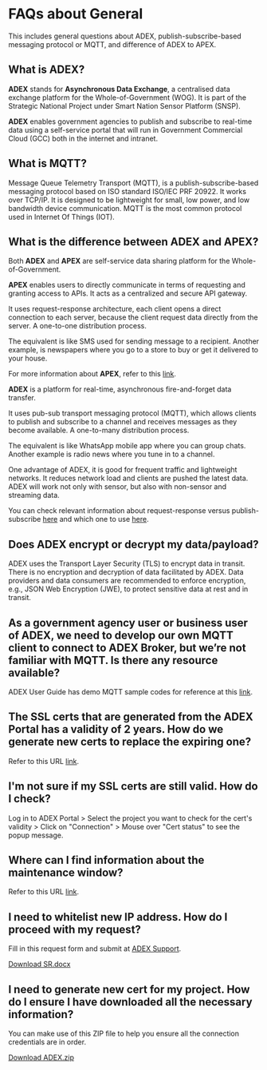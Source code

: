 # FAQs about General

This includes general questions about ADEX, publish-subscribe-based messaging protocol or MQTT, and difference of ADEX to APEX. 

## What is ADEX? 

**ADEX** stands for **Asynchronous Data Exchange**, a centralised data exchange platform for the Whole-of-Government (WOG). It is part of the Strategic National Project under Smart Nation Sensor Platform (SNSP).

**ADEX** enables government agencies to publish and subscribe to real-time data using a self-service portal that will run in Government Commercial Cloud (GCC) both in the internet and intranet.

## What is MQTT?

Message Queue Telemetry Transport (MQTT), is a publish-subscribe-based messaging protocol based on ISO standard ISO/IEC PRF 20922. It works over TCP/IP. It is designed to be lightweight for small, low power, and low bandwidth device communication. MQTT is the most common protocol used in Internet Of Things (IOT).

## What is the difference between ADEX and APEX?

Both **ADEX** and **APEX** are self-service data sharing platform for the Whole-of-Government.

**APEX** enables users to directly communicate in terms of requesting and granting access to APIs. It acts as a centralized and secure API gateway.

It uses request-response architecture, each client opens a direct connection to each server, because the client request data directly from the server. A one-to-one distribution process.

The equivalent is like SMS used for sending message to a recipient. Another example, is newspapers where you go to a store to buy or get it delivered to your house.

For more information about **APEX**, refer to this [link](https://www.developer.gov.sg/technologies/data-and-apis/apex). 

**ADEX** is a platform for real-time, asynchronous fire-and-forget data transfer.

It uses pub-sub transport messaging protocol (MQTT), which allows clients to publish and subscribe to a channel and receives messages as they become available. A one-to-many distribution process.

The equivalent is like WhatsApp mobile app where you can group chats. Another example is radio news where you tune in to a channel.

One advantage of ADEX, it is good for frequent traffic and lightweight networks. It reduces network load and clients are pushed the latest data. ADEX will work not only with sensor, but also with non-sensor and streaming data.

You can check relevant information about request-response versus publish-subscribe [here](https://blog.opto22.com/optoblog/request-response-vs-pub-sub-part-1) and which one to use [here](https://blog.opto22.com/optoblog/request-response-vs-pub-sub-part-2).

## Does ADEX encrypt or decrypt my data/payload?

ADEX uses the Transport Layer Security (TLS) to encrypt data in transit. There is no encryption and decryption of data facilitated by ADEX. Data providers and data consumers are recommended to enforce encryption, e.g., JSON Web Encryption (JWE), to protect sensitive data at rest and in transit.

## As a government agency user or business user of ADEX, we need to develop our own MQTT client to connect to ADEX Broker, but we’re not familiar with MQTT. Is there any resource available?

ADEX User Guide has demo MQTT sample codes for reference at this [link](https://docs.developer.tech.gov.sg/docs/adex-user-guide/User%20Guide/Projects?id=mqtt-client-sample-code).

## The SSL certs that are generated from the ADEX Portal has a validity of 2 years. How do we generate new certs to replace the expiring one?

Refer to this URL [link](https://docs.developer.tech.gov.sg/docs/adex-user-guide/User%20Guide/Projects?id=generate-cert).

## I'm not sure if my SSL certs are still valid. How do I check?

Log in to ADEX Portal > Select the project you want to check for the cert's validity > Click on "Connection" > Mouse over "Cert status" to see the popup message.

## Where can I find information about the maintenance window?

Refer to this URL [link](https://docs.developer.tech.gov.sg/docs/adex-user-guide/FAQs/Maintenance).

## I need to whitelist new IP address. How do I proceed with my request?

Fill in this request form and submit at [ADEX Support](https://go.gov.sg/adexsupport).

[Download SR.docx](./assets/SR.docx)

## I need to generate new cert for my project. How do I ensure I have downloaded all the necessary information?

You can make use of this ZIP file to help you ensure all the connection credentials are in order.

[Download ADEX.zip](./assets/ADEX.zip)






